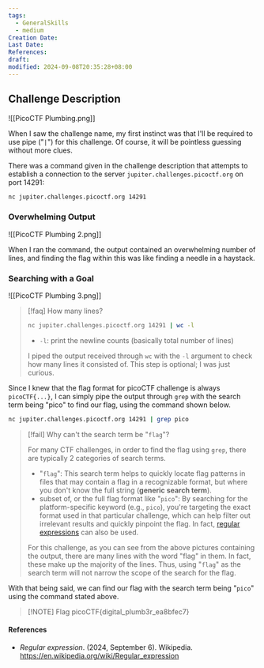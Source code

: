 ```yaml
---
tags:
  - GeneralSkills
  - medium
Creation Date: 
Last Date: 
References: 
draft: 
modified: 2024-09-08T20:35:28+08:00
---
```

## Challenge Description

![[PicoCTF Plumbing.png]]

When I saw the challenge name, my first instinct was that I'll be required to use pipe ("`|`") for this challenge. Of course, it will be pointless guessing without more clues.

 There was a command given in the challenge description that attempts to establish a connection to the server `jupiter.challenges.picoctf.org` on port 14291:

```bash
nc jupiter.challenges.picoctf.org 14291
```

### Overwhelming Output
![[PicoCTF Plumbing 2.png]]

When I ran the command, the output contained an overwhelming number of lines, and finding the flag within this was like finding a needle in a haystack.

### Searching with a Goal
![[PicoCTF Plumbing 3.png]]

>[!faq] How many lines?
>
>```bash
>nc jupiter.challenges.picoctf.org 14291 | wc -l
>```
>- `-l`:  print the newline counts (basically total number of lines)
>
>I piped the output received through `wc` with the `-l` argument to check how many lines it consisted of. This step is optional; I was just curious.

Since I knew that the flag format for picoCTF challenge is always `picoCTF{...}`, I can simply pipe the output through `grep` with the search term being "pico" to find our flag, using the command shown below.

```bash
nc jupiter.challenges.picoctf.org 14291 | grep pico
```

>[!fail] Why can't the search term be "`flag`"?
>
>For many CTF challenges, in order to find the flag using `grep`, there are typically 2 categories of search terms.
>
>- "`flag`": This search term helps to quickly locate flag patterns in files that may contain a flag in a recognizable format, but where you don't know the full string (**generic search term**).
>- subset of, or the full flag format like "`pico`": By searching for the platform-specific keyword (e.g., `pico`), you're targeting the exact format used in that particular challenge, which can help filter out irrelevant results and quickly pinpoint the flag. In fact, [regular expressions](https://en.wikipedia.org/wiki/Regular_expression) can also be used.
>  
>  For this challenge, as you can see from the above pictures containing the output, there are many lines with the word "flag" in them. In fact, these make up the majority of the lines. Thus, using "`flag`" as the search term will not narrow the scope of the search for the flag.

With that being said, we can find our flag with the search term being "`pico`" using the command stated above.

> [!NOTE] Flag
> picoCTF{digital_plumb3r_ea8bfec7}
#### References
- _Regular expression_. (2024, September 6). Wikipedia. https://en.wikipedia.org/wiki/Regular_expression


